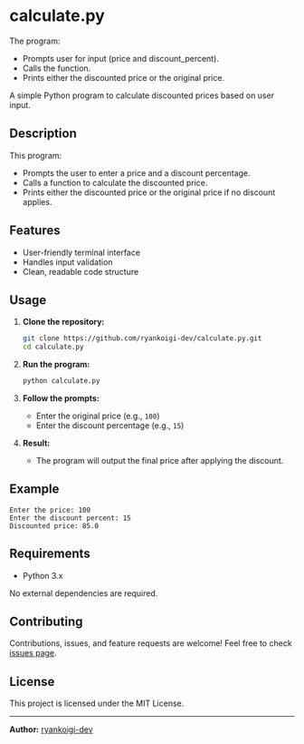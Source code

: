 # calculate.py
The program: 
- Prompts user for input (price and discount_percent).
- Calls the function.
- Prints either the discounted price or the original price.

A simple Python program to calculate discounted prices based on user input.

## Description

This program:

- Prompts the user to enter a price and a discount percentage.
- Calls a function to calculate the discounted price.
- Prints either the discounted price or the original price if no discount applies.

## Features

- User-friendly terminal interface
- Handles input validation
- Clean, readable code structure

## Usage

1. **Clone the repository:**

   ```bash
   git clone https://github.com/ryankoigi-dev/calculate.py.git
   cd calculate.py
   ```

2. **Run the program:**

   ```bash
   python calculate.py
   ```

3. **Follow the prompts:**

   - Enter the original price (e.g., `100`)
   - Enter the discount percentage (e.g., `15`)

4. **Result:**

   - The program will output the final price after applying the discount.

## Example

```
Enter the price: 100
Enter the discount percent: 15
Discounted price: 85.0
```

## Requirements

- Python 3.x

No external dependencies are required.

## Contributing

Contributions, issues, and feature requests are welcome! Feel free to check [issues page](https://github.com/ryankoigi-dev/calculate.py/issues).

## License

This project is licensed under the MIT License.

---

**Author:** [ryankoigi-dev](https://github.com/ryankoigi-dev)
